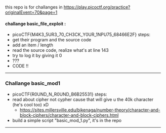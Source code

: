 this repo is for challanges in https://play.picoctf.org/practice?originalEvent=70&page=1



#### challange basic_file_exploit : 
- picoCTF{M4K3_5UR3_70_CH3CK_Y0UR_1NPU75_68466E2F}
steps:
-  get their program and the source code
- add an item / length
- read the source code, realize what's at line 143
- try to log it by giving it 0
- ???
- CODE !!

---

### Challange basic_mod1
- picoCTF{R0UND_N_R0UND_B6B25531}
steps:
- read about cipher not cypher cause that will give u the 40k character (he's cool too) xD
    - https://sites.millersville.edu/bikenaga/number-theory/character-and-block-ciphers/character-and-block-ciphers.html
- build a simple script "basic_mod_1.py", it's in the repo

---
